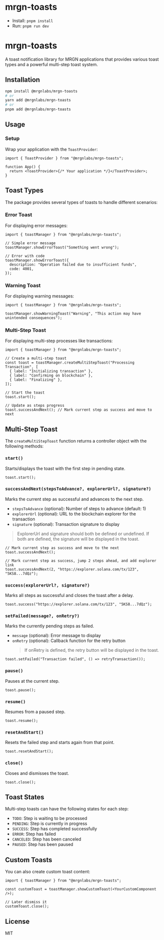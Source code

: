 # mrgn-toasts

- Install: `pnpm install`
- Run: `pnpm run dev`

# mrgn-toasts

A toast notification library for MRGN applications that provides various toast types and a powerful multi-step toast system.

## Installation

```bash
npm install @mrgnlabs/mrgn-toasts
# or
yarn add @mrgnlabs/mrgn-toasts
# or
pnpm add @mrgnlabs/mrgn-toasts
```

## Usage

### Setup

Wrap your application with the `ToastProvider`:

```tsx
import { ToastProvider } from "@mrgnlabs/mrgn-toasts";

function App() {
  return <ToastProvider>{/* Your application */}</ToastProvider>;
}
```

## Toast Types

The package provides several types of toasts to handle different scenarios:

### Error Toast

For displaying error messages:

```tsx
import { toastManager } from "@mrgnlabs/mrgn-toasts";

// Simple error message
toastManager.showErrorToast("Something went wrong");

// Error with code
toastManager.showErrorToast({
  description: "Operation failed due to insufficient funds",
  code: 4001,
});
```

### Warning Toast

For displaying warning messages:

```tsx
import { toastManager } from "@mrgnlabs/mrgn-toasts";

toastManager.showWarningToast("Warning", "This action may have unintended consequences");
```

### Multi-Step Toast

For displaying multi-step processes like transactions:

```tsx
import { toastManager } from "@mrgnlabs/mrgn-toasts";

// Create a multi-step toast
const toast = toastManager.createMultiStepToast("Processing Transaction", [
  { label: "Initializing transaction" },
  { label: "Confirming on blockchain" },
  { label: "Finalizing" },
]);

// Start the toast
toast.start();

// Update as steps progress
toast.successAndNext(); // Mark current step as success and move to next
```

## Multi-Step Toast

The `createMultiStepToast` function returns a controller object with the following methods:

### `start()`

Starts/displays the toast with the first step in pending state.

```tsx
toast.start();
```

### `successAndNext(stepsToAdvance?, explorerUrl?, signature?)`

Marks the current step as successful and advances to the next step.

- `stepsToAdvance` (optional): Number of steps to advance (default: 1)
- `explorerUrl` (optional): URL to the blockchain explorer for the transaction
- `signature` (optional): Transaction signature to display

> ExplorerUrl and signature should both be defined or undefined. If both are defined, the signature will be displayed in the toast.

```tsx
// Mark current step as success and move to the next
toast.successAndNext();

// Mark current step as success, jump 2 steps ahead, and add explorer link
toast.successAndNext(2, "https://explorer.solana.com/tx/123", "5KS8...7dQz");
```

### `success(explorerUrl?, signature?)`

Marks all steps as successful and closes the toast after a delay.

```tsx
toast.success("https://explorer.solana.com/tx/123", "5KS8...7dQz");
```

### `setFailed(message?, onRetry?)`

Marks the currently pending steps as failed.

- `message` (optional): Error message to display
- `onRetry` (optional): Callback function for the retry button
  > If onRetry is defined, the retry button will be displayed in the toast.

```tsx
toast.setFailed("Transaction failed", () => retryTransaction());
```

### `pause()`

Pauses at the current step.

```tsx
toast.pause();
```

### `resume()`

Resumes from a paused step.

```tsx
toast.resume();
```

### `resetAndStart()`

Resets the failed step and starts again from that point.

```tsx
toast.resetAndStart();
```

### `close()`

Closes and dismisses the toast.

```tsx
toast.close();
```

## Toast States

Multi-step toasts can have the following states for each step:

- `TODO`: Step is waiting to be processed
- `PENDING`: Step is currently in progress
- `SUCCESS`: Step has completed successfully
- `ERROR`: Step has failed
- `CANCELED`: Step has been canceled
- `PAUSED`: Step has been paused

## Custom Toasts

You can also create custom toast content:

```tsx
import { toastManager } from "@mrgnlabs/mrgn-toasts";

const customToast = toastManager.showCustomToast(<YourCustomComponent />);

// Later dismiss it
customToast.close();
```

## License

MIT
